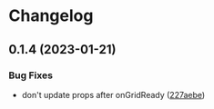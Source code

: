 # Changelog

## 0.1.4 (2023-01-21)

### Bug Fixes

- don't update props after onGridReady ([227aebe](https://github.com/MichaelKim/ag-grid-svelte/commit/227aebeae95bb40ec39830235bd71edb38d97023))
